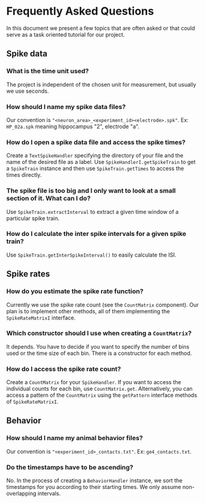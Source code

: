 # Frequently Asked Questions #

In this document we present a few topics that are often asked or that
could serve as a task oriented tutorial for our project.


## Spike data ##

### What is the time unit used? ###

The project is independent of the chosen unit for measurement, but usually we use seconds.

### How should I name my spike data files? ###

Our convention is `"<neuron_area>_<experiment_id><electrode>.spk"`. Ex: `HP_02a.spk`
meaning hippocampus "2", electrode "a".

### How do I open a spike data file and access the spike times? ###

Create a `TextSpikeHandler` specifying the directory of your file and the name of the
desired file as a label. Use `SpikeHandlerI.getSpikeTrain` to get a `SpikeTrain` instance
and then use `SpikeTrain.getTimes` to access the times directly.

### The spike file is too big and I only want to look at a small section of it. What can I do? ###

Use `SpikeTrain.extractInterval` to extract a given time window of a particular spike
train.

### How do I calculate the inter spike intervals for a given spike train? ###

Use `SpikeTrain.getInterSpikeInterval()` to easily calculate the ISI.


## Spike rates ##

### How do you estimate the spike rate function? ###

Currently we use the spike rate count (see the `CountMatrix` component). Our plan is to
implement other methods, all of them implementing the `SpikeRateMatrixI` interface.

### Which constructor should I use when creating a `CountMatrix`? ###

It depends. You have to decide if you want to specify the number of bins used or the time
size of each bin. There is a constructor for each method.

### How do I access the spike rate count? ###

Create a `CountMatrix` for your `SpikeHandler`. If you want to access the individual
counts for each bin, use `CountMatrix.get`. Alternatively, you can access a pattern of
the `CountMatrix` using the `getPattern` interface methods of `SpikeRateMatrixI`.


## Behavior ##

### How should I name my animal behavior files? ###

Our convention is `"<experiment_id>_contacts.txt"`. Ex: `ge4_contacts.txt`.

### Do the timestamps have to be ascending? ###

No. In the process of creating a `BehaviorHandler` instance, we sort the timestamps for
you according to their starting times. We only assume non-overlapping intervals.